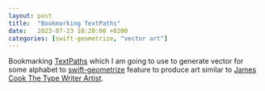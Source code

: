 ```yaml
---
layout: post
title:  "Bookmarking TextPaths"
date:   2023-07-23 18:20:00 +0200
categories: [swift-geometrize, "vector art"]
---
```

Bookmarking [TextPaths](https://github.com/malczak/TextPaths) which I am going to use to generate vector for some alphabet to [swift-geometrize](https://github.com/valeriyvan/swift-geometrize) feature to produce art similar to [James Cook The Type Writer Artist](https://jamescookartwork.com/).